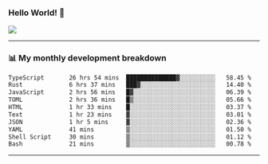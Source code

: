 ### Hello World! 👋

<a>
  <img align="center" src="https://github-readme-stats.vercel.app/api?username=megatunger&count_private=true&include_all_commits=true&bg_color=30,56CCF2,2F80ED&title_color=fff&text_color=fff" />
</a>

------
### 📊 My monthly development breakdown

<!--START_SECTION:waka-->

```txt
TypeScript       26 hrs 54 mins  ██████████████▓░░░░░░░░░░   58.45 %
Rust             6 hrs 37 mins   ███▓░░░░░░░░░░░░░░░░░░░░░   14.40 %
JavaScript       2 hrs 56 mins   █▓░░░░░░░░░░░░░░░░░░░░░░░   06.39 %
TOML             2 hrs 36 mins   █▒░░░░░░░░░░░░░░░░░░░░░░░   05.66 %
HTML             1 hr 33 mins    █░░░░░░░░░░░░░░░░░░░░░░░░   03.37 %
Text             1 hr 23 mins    ▓░░░░░░░░░░░░░░░░░░░░░░░░   03.01 %
JSON             1 hr 5 mins     ▓░░░░░░░░░░░░░░░░░░░░░░░░   02.36 %
YAML             41 mins         ▒░░░░░░░░░░░░░░░░░░░░░░░░   01.50 %
Shell Script     30 mins         ▒░░░░░░░░░░░░░░░░░░░░░░░░   01.12 %
Bash             21 mins         ▒░░░░░░░░░░░░░░░░░░░░░░░░   00.78 %
```

<!--END_SECTION:waka-->

------
